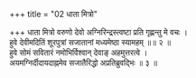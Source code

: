 +++
title = "02 धाता मित्रो"

+++
धाता मित्रो वरुणो देवो अग्निरिन्द्रस्त्वष्टा प्रति गृह्णन्तु मे वचः ।  
हुवे देवीमदितिं शूरपुत्रां सजातानां मध्यमेष्ठा स्यामहम् ॥॥ २ ॥  
हुवे सोमं सवितारं नमोभिर्विश्वान् देवाङ् अहमुत्तरत्वे ।  
अयमग्निर्दीदायदाह्नमेव सजातैरिद्धो अप्रतिब्रुवद्भिः ॥ ३ ॥